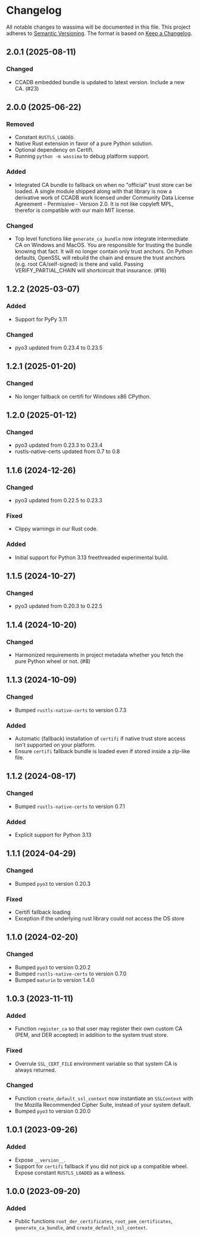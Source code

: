 # Changelog

All notable changes to wassima will be documented in this file. This project adheres to [Semantic Versioning](https://semver.org/spec/v2.0.0.html).
The format is based on [Keep a Changelog](https://keepachangelog.com/en/1.0.0/).

## 2.0.1 (2025-08-11)

### Changed
- CCADB embedded bundle is updated to latest version. Include a new CA. (#23)

## 2.0.0 (2025-06-22)

### Removed
- Constant `RUSTLS_LOADED`.
- Native Rust extension in favor of a pure Python solution.
- Optional dependency on Certifi.
- Running `python -m wassima` to debug platform support.

### Added
- Integrated CA bundle to fallback on when no "official" trust store can be loaded.
  A single module shipped along with that library is now a derivative work of CCADB work
  licensed under Community Data License Agreement - Permissive - Version 2.0. It is not
  like copyleft MPL, therefor is compatible with our main MIT license.

### Changed
- Top level functions like `generate_ca_bundle` now integrate intermediate CA on Windows and MacOS.
  You are responsible for trusting the bundle knowing that fact. It will no longer contain only trust anchors.
  On Python defaults, OpenSSL will rebuild the chain and ensure the trust anchors (e.g. root CA/self-signed) is
  there and valid. Passing VERIFY_PARTIAL_CHAIN will shortcircuit that insurance. (#16)

## 1.2.2 (2025-03-07)

### Added
- Support for PyPy 3.11

### Changed
- pyo3 updated from 0.23.4 to 0.23.5

## 1.2.1 (2025-01-20)

### Changed
- No longer fallback on certifi for Windows x86 CPython.

## 1.2.0 (2025-01-12)

### Changed
- pyo3 updated from 0.23.3 to 0.23.4
- rustls-native-certs updated from 0.7 to 0.8

## 1.1.6 (2024-12-26)

### Changed
- pyo3 updated from 0.22.5 to 0.23.3

### Fixed
- Clippy warnings in our Rust code.

### Added
- Initial support for Python 3.13 freethreaded experimental build.

## 1.1.5 (2024-10-27)

### Changed
- pyo3 updated from 0.20.3 to 0.22.5

## 1.1.4 (2024-10-20)

### Changed
- Harmonized requirements in project metadata whether you fetch the pure Python wheel or not. (#8)

## 1.1.3 (2024-10-09)

### Changed
- Bumped `rustls-native-certs` to version 0.7.3

### Added
- Automatic (fallback) installation of `certifi` if native trust store access isn't supported on your platform.
- Ensure `certifi` fallback bundle is loaded even if stored inside a zip-like file.

## 1.1.2 (2024-08-17)

### Changed
- Bumped `rustls-native-certs` to version 0.7.1

### Added
- Explicit support for Python 3.13

## 1.1.1 (2024-04-29)

### Changed
- Bumped `pyo3` to version 0.20.3

### Fixed
- Certifi fallback loading
- Exception if the underlying rust library could not access the OS store

## 1.1.0 (2024-02-20)

### Changed
- Bumped `pyo3` to version 0.20.2
- Bumped `rustls-native-certs` to version 0.7.0
- Bumped `maturin` to version 1.4.0

## 1.0.3 (2023-11-11)

### Added
- Function `register_ca` so that user may register their own custom CA (PEM, and DER accepted) in addition to the system trust store.

### Fixed
- Overrule `SSL_CERT_FILE` environment variable so that system CA is always returned.

### Changed
- Function `create_default_ssl_context` now instantiate an `SSLContext` with the Mozilla Recommended Cipher Suite, instead of your system default.
- Bumped `pyo3` to version 0.20.0

## 1.0.1 (2023-09-26)

### Added
- Expose `__version__`.
- Support for `certifi` fallback if you did not pick up a compatible wheel. Expose constant `RUSTLS_LOADED` as a witness.

## 1.0.0 (2023-09-20)

### Added
- Public functions `root_der_certificates`, `root_pem_certificates`, `generate_ca_bundle`, and `create_default_ssl_context`.
